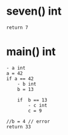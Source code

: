 # seven() int
    return 7

# main() int
    - a int
    a = 42
    if a == 42
        - b int
        b = 13

        if  b == 13
            - c int
            c = 9

    //b = 4 // error
    return 33
